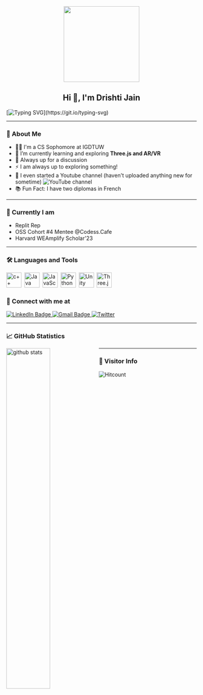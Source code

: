 <div id="header" align="center">
  <img src=https://media.giphy.com/media/du3J3cXyzhj75IOgvA/giphy.gif width="200"/>
</div>

<h2 align="center">Hi 👋, I'm Drishti Jain</h2>

[![Typing SVG](https://readme-typing-svg.herokuapp.com?duration=10000&center=true&vCenter=true&width=800&height=30&lines=Hello+World+!+%2C+Welcome+to+my+Github+Profile.)](https://git.io/typing-svg)

---
### 👧 About Me

- 👨‍💻 I'm a CS Sophomore at IGDTUW
- 🌱 I’m currently learning and exploring **Three.js and AR/VR**
- 👯 Always up for a discussion
- ⚡ I am always up to exploring something!
- 🎥 I even started a Youtube channel (haven't uploaded anything new for sometime) ![YouTube channel](https://www.youtube.com/channel/UC3wW94KMF-iC9PwcHkCRRVw)
- 📚 Fun Fact: I have two diplomas in French

--- 

### 🤩 Currently I am

- Replit Rep
- OSS Cohort #4 Mentee @Codess.Cafe
- Harvard WEAmplify Scholar'23

---

### :hammer_and_wrench: Languages and Tools 

<div>
    <img src="https://cdn.jsdelivr.net/gh/devicons/devicon/icons/cplusplus/cplusplus-original.svg" alt="c++" width="40" height="40"/>&nbsp;
    <img src="https://cdn.jsdelivr.net/gh/devicons/devicon/icons/java/java-original-wordmark.svg" alt="Java" width="40" height="40"/>&nbsp;
    <img src="https://cdn.jsdelivr.net/gh/devicons/devicon/icons/javascript/javascript-original.svg" alt="JavaScript" width="40" height="40"/>&nbsp;
    <img src="https://cdn.jsdelivr.net/gh/devicons/devicon/icons/python/python-original.svg" alt="Python" width="40" height="40"/>&nbsp;
    <img src="https://cdn.jsdelivr.net/gh/devicons/devicon/icons/unity/unity-original.svg" alt="Unity" width="40" height="40"/>&nbsp;
    <img src="https://cdn.jsdelivr.net/gh/devicons/devicon/icons/threejs/threejs-original.svg" alt="Three.js" width="40" height="40"/>&nbsp;

</div>


### 🔗 Connect with me at 

<div id="badges">
    <a href="https://www.linkedin.com/in/drishti-jain-b5a26b220/">
    <img src="https://img.shields.io/badge/LinkedIn-blue?style=for-the-badge&logo=linkedin&logoColor=white" alt="LinkedIn Badge"/>
    </a>
    <a href="https://mail.google.com/mail/u/0/?fs=1&tf=cm&to=drishtijain2103@gmail.com">
    <img src="https://img.shields.io/badge/Gmail-D14836?style=for-the-badge&logo=gmail&logoColor=white" alt="Gmail Badge"/>
    </a>
    <a href="https://twitter.com/Drishti_2103">
    <img title="Twitter" src="https://img.shields.io/badge/Twitter-00ACEE?style=for-the-badge&logo=twitter&logoColor=white"/>
    </a>
</div>

---

### 📈 GitHub Statistics

<img src="https://github-readme-stats.vercel.app/api?username=Drishti-jain21&show_icons=true&theme=radical" alt="github stats" width="48%" align="left">

---

### 👀 Visitor Info

![Hitcount](https://komarev.com/ghpvc/?username=Drishti-jain21&color=57bcd9)

